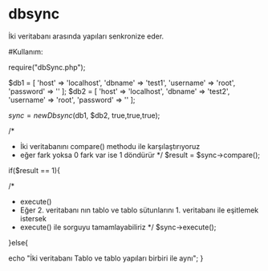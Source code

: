 # dbsync
İki veritabanı arasında yapıları senkronize eder.

#Kullanım:

require("dbSync.php");

$db1 = [
            'host' => 'localhost',
            'dbname' => 'test1',
            'username' => 'root',
            'password' => ''
        ];
$db2 = [
            'host' => 'localhost',
            'dbname' => 'test2',
            'username' => 'root',
            'password' => ''
        ];

$sync = new Dbsync($db1, $db2, true,true,true);

/*
* İki veritabanını compare() methodu ile karşılaştırıyoruz
* eğer fark yoksa 0 fark var ise 1 döndürür
*/
$result = $sync->compare();

if($result == 1){

/*
* execute()
* Eğer 2. veritabanı nın tablo ve tablo sütunlarını 1. veritabanı ile eşitlemek istersek
* execute() ile sorguyu tamamlayabiliriz
*/
$sync->execute();

}else{

  echo "İki veritabanı Tablo ve tablo yapıları birbiri ile aynı";
}
